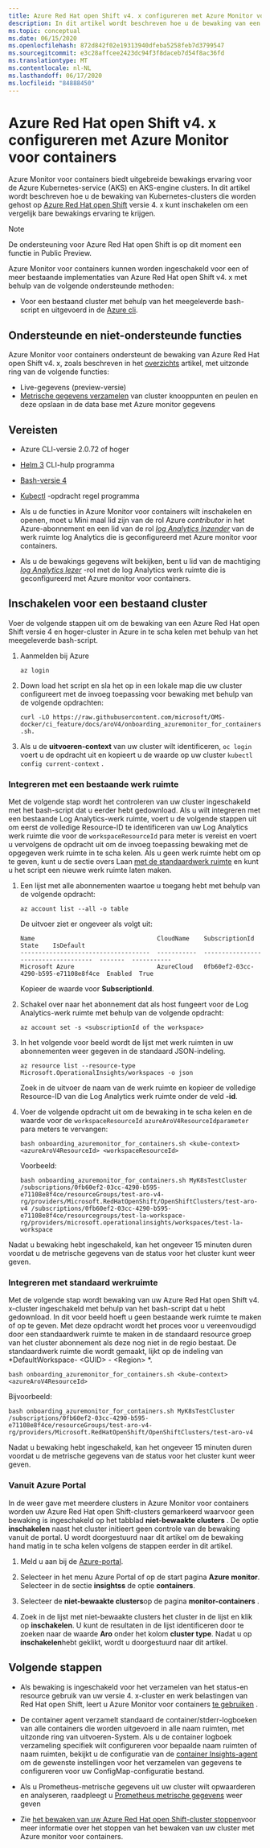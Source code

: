 ```yaml
---
title: Azure Red Hat open Shift v4. x configureren met Azure Monitor voor containers | Microsoft Docs
description: In dit artikel wordt beschreven hoe u de bewaking van een Kubernetes-cluster configureert met Azure Monitor die worden gehost op Azure Red Hat open Shift versie 4 en hoger.
ms.topic: conceptual
ms.date: 06/15/2020
ms.openlocfilehash: 872d842f02e19313940dfeba5258feb7d3799547
ms.sourcegitcommit: e3c28affcee2423dc94f3f8daceb7d54f8ac36fd
ms.translationtype: MT
ms.contentlocale: nl-NL
ms.lasthandoff: 06/17/2020
ms.locfileid: "84888450"
---
```

# <a name="configure-azure-red-hat-openshift-v4x-with-azure-monitor-for-containers"></a>Azure Red Hat open Shift v4. x configureren met Azure Monitor voor containers

Azure Monitor voor containers biedt uitgebreide bewakings ervaring voor de Azure Kubernetes-service (AKS) en AKS-engine clusters. In dit artikel wordt beschreven hoe u de bewaking van Kubernetes-clusters die worden gehost op [Azure Red Hat open Shift](../../openshift/intro-openshift.md) versie 4. x kunt inschakelen om een vergelijk bare bewakings ervaring te krijgen.

>[!NOTE]
>De ondersteuning voor Azure Red Hat open Shift is op dit moment een functie in Public Preview.
>

Azure Monitor voor containers kunnen worden ingeschakeld voor een of meer bestaande implementaties van Azure Red Hat open Shift v4. x met behulp van de volgende ondersteunde methoden:

- Voor een bestaand cluster met behulp van het meegeleverde bash-script en uitgevoerd in de [Azure cli](https://docs.microsoft.com/cli/azure/openshift?view=azure-cli-latest#az-openshift-create).

## <a name="supported-and-unsupported-features"></a>Ondersteunde en niet-ondersteunde functies

Azure Monitor voor containers ondersteunt de bewaking van Azure Red Hat open Shift v4. x, zoals beschreven in het [overzichts](container-insights-overview.md) artikel, met uitzonde ring van de volgende functies:

- Live-gegevens (preview-versie)
- [Metrische gegevens verzamelen](container-insights-update-metrics.md) van cluster knooppunten en peulen en deze opslaan in de data base met Azure monitor gegevens

## <a name="prerequisites"></a>Vereisten

- Azure CLI-versie 2.0.72 of hoger

- [Helm 3](https://helm.sh/docs/intro/install/) CLI-hulp programma

- [Bash-versie 4](https://www.gnu.org/software/bash/)

- [Kubectl](https://kubernetes.io/docs/tasks/tools/install-kubectl/) -opdracht regel programma

- Als u de functies in Azure Monitor voor containers wilt inschakelen en openen, moet u Mini maal lid zijn van de rol Azure *contributor* in het Azure-abonnement en een lid van de rol [*log Analytics Inzender*](../platform/manage-access.md#manage-access-using-azure-permissions) van de werk ruimte log Analytics die is geconfigureerd met Azure monitor voor containers.

- Als u de bewakings gegevens wilt bekijken, bent u lid van de machtiging [*log Analytics lezer*](../platform/manage-access.md#manage-access-using-azure-permissions) -rol met de log Analytics werk ruimte die is geconfigureerd met Azure monitor voor containers.

## <a name="enable-for-an-existing-cluster"></a>Inschakelen voor een bestaand cluster

Voer de volgende stappen uit om de bewaking van een Azure Red Hat open Shift versie 4 en hoger-cluster in Azure in te scha kelen met behulp van het meegeleverde bash-script.

1. Aanmelden bij Azure

    ```azurecli
    az login
    ```

2. Down load het script en sla het op in een lokale map die uw cluster configureert met de invoeg toepassing voor bewaking met behulp van de volgende opdrachten:

    `curl -LO https://raw.githubusercontent.com/microsoft/OMS-docker/ci_feature/docs/aroV4/onboarding_azuremonitor_for_containers.sh.`

3. Als u de **uitvoeren-context** van uw cluster wilt identificeren, `oc login` voert u de opdracht uit en kopieert u de waarde op uw cluster `kubectl config current-context` .

### <a name="integrate-with-an-existing-workspace"></a>Integreren met een bestaande werk ruimte

Met de volgende stap wordt het controleren van uw cluster ingeschakeld met het bash-script dat u eerder hebt gedownload. Als u wilt integreren met een bestaande Log Analytics-werk ruimte, voert u de volgende stappen uit om eerst de volledige Resource-ID te identificeren van uw Log Analytics werk ruimte die voor de `workspaceResourceId` para meter is vereist en voert u vervolgens de opdracht uit om de invoeg toepassing bewaking met de opgegeven werk ruimte in te scha kelen. Als u geen werk ruimte hebt om op te geven, kunt u de sectie overs Laan [met de standaardwerk ruimte](#integrate-with-default-workspace) en kunt u het script een nieuwe werk ruimte laten maken.

1. Een lijst met alle abonnementen waartoe u toegang hebt met behulp van de volgende opdracht:

    ```azurecli
    az account list --all -o table
    ```

    De uitvoer ziet er ongeveer als volgt uit:

    ```azurecli
    Name                                  CloudName    SubscriptionId                        State    IsDefault
    ------------------------------------  -----------  ------------------------------------  -------  -----------
    Microsoft Azure                       AzureCloud   0fb60ef2-03cc-4290-b595-e71108e8f4ce  Enabled  True
    ```

    Kopieer de waarde voor **SubscriptionId**.

2. Schakel over naar het abonnement dat als host fungeert voor de Log Analytics-werk ruimte met behulp van de volgende opdracht:

    ```azurecli
    az account set -s <subscriptionId of the workspace>
    ```

3. In het volgende voor beeld wordt de lijst met werk ruimten in uw abonnementen weer gegeven in de standaard JSON-indeling.

    ```
    az resource list --resource-type Microsoft.OperationalInsights/workspaces -o json
    ```

    Zoek in de uitvoer de naam van de werk ruimte en kopieer de volledige Resource-ID van die Log Analytics werk ruimte onder de veld **-id**.

4. Voer de volgende opdracht uit om de bewaking in te scha kelen en de waarde voor de `workspaceResourceId` `azureAroV4ResourceIdparameter` para meters te vervangen: 

    `bash onboarding_azuremonitor_for_containers.sh <kube-context> <azureAroV4ResourceId> <workspaceResourceId>`

    Voorbeeld:

    `bash onboarding_azuremonitor_for_containers.sh MyK8sTestCluster /subscriptions/0fb60ef2-03cc-4290-b595-e71108e8f4ce/resourceGroups/test-aro-v4-rg/providers/Microsoft.RedHatOpenShift/OpenShiftClusters/test-aro-v4 /subscriptions/0fb60ef2-03cc-4290-b595-e71108e8f4ce/resourcegroups/test-la-workspace-rg/providers/microsoft.operationalinsights/workspaces/test-la-workspace`

Nadat u bewaking hebt ingeschakeld, kan het ongeveer 15 minuten duren voordat u de metrische gegevens van de status voor het cluster kunt weer geven.

### <a name="integrate-with-default-workspace"></a>Integreren met standaard werkruimte

Met de volgende stap wordt bewaking van uw Azure Red Hat open Shift v4. x-cluster ingeschakeld met behulp van het bash-script dat u hebt gedownload. In dit voor beeld hoeft u geen bestaande werk ruimte te maken of op te geven. Met deze opdracht wordt het proces voor u vereenvoudigd door een standaardwerk ruimte te maken in de standaard resource groep van het cluster abonnement als deze nog niet in de regio bestaat. De standaardwerk ruimte die wordt gemaakt, lijkt op de indeling van *DefaultWorkspace- \<GUID> - \<Region> *.  

`bash onboarding_azuremonitor_for_containers.sh <kube-context> <azureAroV4ResourceId>`

Bijvoorbeeld:

`bash onboarding_azuremonitor_for_containers.sh MyK8sTestCluster /subscriptions/0fb60ef2-03cc-4290-b595-e71108e8f4ce/resourceGroups/test-aro-v4-rg/providers/Microsoft.RedHatOpenShift/OpenShiftClusters/test-aro-v4`

Nadat u bewaking hebt ingeschakeld, kan het ongeveer 15 minuten duren voordat u de metrische gegevens van de status voor het cluster kunt weer geven.

### <a name="from-the-azure-portal"></a>Vanuit Azure Portal

In de weer gave met meerdere clusters in Azure Monitor voor containers worden uw Azure Red Hat open Shift-clusters gemarkeerd waarvoor geen bewaking is ingeschakeld op het tabblad **niet-bewaakte clusters** . De optie **inschakelen** naast het cluster initieert geen controle van de bewaking vanuit de portal. U wordt doorgestuurd naar dit artikel om de bewaking hand matig in te scha kelen volgens de stappen eerder in dit artikel.

1. Meld u aan bij de [Azure-portal](https://portal.azure.com).

2. Selecteer in het menu Azure Portal of op de start pagina **Azure monitor**. Selecteer in de sectie **insightss** de optie **containers**.

3. Selecteer de **niet-bewaakte clusters**op de pagina **monitor-containers** .

4. Zoek in de lijst met niet-bewaakte clusters het cluster in de lijst en klik op **inschakelen**. U kunt de resultaten in de lijst identificeren door te zoeken naar de waarde **Aro** onder het kolom **cluster type**. Nadat u op **inschakelen**hebt geklikt, wordt u doorgestuurd naar dit artikel.

## <a name="next-steps"></a>Volgende stappen

- Als bewaking is ingeschakeld voor het verzamelen van het status-en resource gebruik van uw versie 4. x-cluster en werk belastingen van Red Hat open Shift, leert u Azure Monitor voor containers [te gebruiken](container-insights-analyze.md) .

- De container agent verzamelt standaard de container/stderr-logboeken van alle containers die worden uitgevoerd in alle naam ruimten, met uitzonde ring van uitvoeren-System. Als u de container logboek verzameling specifiek wilt configureren voor bepaalde naam ruimten of naam ruimten, bekijkt u de configuratie van de [container Insights-agent](container-insights-agent-config.md) om de gewenste instellingen voor het verzamelen van gegevens te configureren voor uw ConfigMap-configuratie bestand.

- Als u Prometheus-metrische gegevens uit uw cluster wilt opwaarderen en analyseren, raadpleegt u [Prometheus metrische gegevens](container-insights-prometheus-integration.md) weer geven

- Zie [het bewaken van uw Azure Red Hat open Shift-cluster stoppen](container-insights-optout-openshift.md)voor meer informatie over het stoppen van het bewaken van uw cluster met Azure monitor voor containers.
